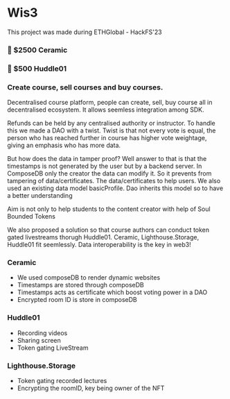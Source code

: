 # Wis3

This project was made during ETHGlobal - HackFS'23

### 🥇 $2500 Ceramic

### 🥉 $500 Huddle01

### Create course, sell courses and buy courses. 

Decentralised course platform, people can create, sell, buy course all in decentralised ecosystem. It allows seemless integration among SDK.

Refunds can be held by any centralised authority or instructor. To handle this we made a DAO with a twist. Twist is that not every vote is equal, the person who has reached further in course has higher vote weightage, giving an emphasis who has more data.

But how does the data in tamper proof? Well answer to that is that the timestamps is not generated by the user but by a backend server. In ComposeDB only the creator the data can modify it. So it prevents from tampering of data/certificates. The data/certificates to help users. We also used an existing data model basicProfile. Dao inherits this model so to have a better understanding

Aim is not only to help students to the content creator with help of Soul Bounded Tokens

We also proposed a solution so that course authors can conduct token gated livestreams thorugh Huddle01. Ceramic, Lighthouse.Storage, Huddle01 fit seemlessly. Data interoperability is the key in web3!



### Ceramic 

- We used composeDB to render dynamic websites
- Timestamps are stored through composeDB
- Timestamps acts as certificate which boost voting power in a DAO
- Encrypted room ID is store in composeDB

### Huddle01

- Recording videos
- Sharing screen
- Token gating LiveStream

### Lighthouse.Storage

- Token gating recorded lectures
- Encrypting the roomID, key being owner of the NFT
  
